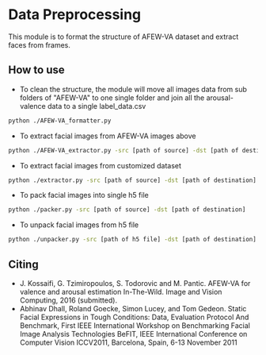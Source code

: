 # Data Preprocessing
This module is to format the structure of AFEW-VA dataset and extract faces from frames.

## How to use
- To clean the structure, the module will move all images data from sub folders of "AFEW-VA" to one single folder and join all the arousal-valence data to a single label_data.csv
```bash
python ./AFEW-VA_formatter.py
```
- To extract facial images from AFEW-VA images above
```bash
python ./AFEW-VA_extractor.py -src [path of source] -dst [path of destination] -H [target height] -W [target width]
```
- To extract facial images from customized dataset
```bash
python ./extractor.py -src [path of source] -dst [path of destination] -H [target height] -W [target width]
```
- To pack facial images into single h5 file
```bash
python ./packer.py -src [path of source] -dst [path of destination]
```
- To unpack facial images from h5 file
```bash
python ./unpacker.py -src [path of h5 file] -dst [path of destination]
```
## Citing
* J. Kossaifi, G. Tzimiropoulos, S. Todorovic and M. Pantic. AFEW-VA for valence and arousal estimation In-The-Wild. Image and Vision Computing, 2016 (submitted).
*  Abhinav Dhall, Roland Goecke, Simon Lucey, and Tom Gedeon. Static Facial Expressions in Tough Conditions: Data, Evaluation Protocol And Benchmark, First IEEE International Workshop on Benchmarking Facial Image Analysis Technologies BeFIT, IEEE International Conference on Computer Vision ICCV2011, Barcelona, Spain, 6-13 November 2011


